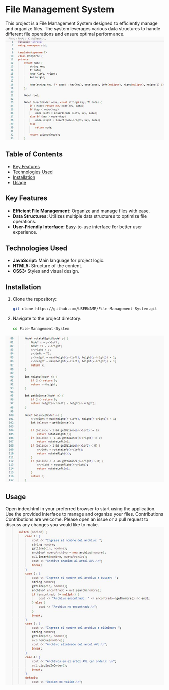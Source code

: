 # File Management System

This project is a File Management System designed to efficiently manage and organize files. The system leverages various data structures to handle different file operations and ensure optimal performance.
![image1](https://github.com/AnndyyRobles/FileManagementSystem-AVLTree/blob/main/imgs/img1.jpg)
## Table of Contents

- [Key Features](#key-features)
- [Technologies Used](#technologies-used)
- [Installation](#installation)
- [Usage](#usage)

## Key Features

- **Efficient File Management:** Organize and manage files with ease.
- **Data Structures:** Utilizes multiple data structures to optimize file operations.
- **User-Friendly Interface:** Easy-to-use interface for better user experience.

## Technologies Used

- **JavaScript:** Main language for project logic.
- **HTML5:** Structure of the content.
- **CSS3:** Styles and visual design.

## Installation

1. Clone the repository:
   ```bash
   git clone https://github.com/USERNAME/File-Management-System.git
   ```
2. Navigate to the project directory:
   ```bash
   cd File-Management-System
   ```
![image2](https://github.com/AnndyyRobles/FileManagementSystem-AVLTree/blob/main/imgs/img2.jpg)
## Usage
Open index.html in your preferred browser to start using the application.
Use the provided interface to manage and organize your files.
Contributions
Contributions are welcome. Please open an issue or a pull request to discuss any changes you would like to make.
![image3](https://github.com/AnndyyRobles/FileManagementSystem-AVLTree/blob/main/imgs/img3.jpg)
